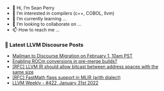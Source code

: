 - 👋 Hi, I’m Sean Perry
- 👀 I’m interested in compilers (c++, COBOL, llvm)
- 🌱 I’m currently learning ...
- 💞️ I’m looking to collaborate on ...
- 📫 How to reach me ...

<!---
s66perry/s66perry is a ✨ special ✨ repository because its `README.md` (this file) appears on your GitHub profile.
You can click the Preview link to take a look at your changes.
--->
### 📕 Latest LLVM Discourse Posts

<!-- DISCOURSE-LLVM:START -->
- [Mailman to Discourse Migration on February 1, 10am PST](https://llvm.discourse.group/t/mailman-to-discourse-migration-on-february-1-10am-pst/6209/1)
- [Enabling ROCm conversions in pre-merge builds?](https://llvm.discourse.group/t/enabling-rocm-conversions-in-pre-merge-builds/6207/1)
- [[RFC] LLVM IR should allow bitcast between address spaces with the same size](https://llvm.discourse.group/t/rfc-llvm-ir-should-allow-bitcast-between-address-spaces-with-the-same-size/5759/25)
- [[RFC] FastMath flags support in MLIR &lpar;arith dialect&rpar;](https://llvm.discourse.group/t/rfc-fastmath-flags-support-in-mlir-arith-dialect/6049/2)
- [LLVM Weekly - #422, January 31st 2022](https://llvm.discourse.group/t/llvm-weekly-422-january-31st-2022/6193/1)
<!-- DISCOURSE-LLVM:END -->
